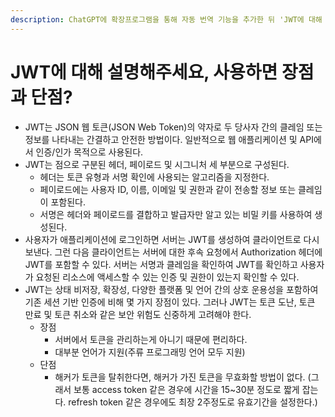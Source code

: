 ```yaml
---
description: ChatGPT에 확장프로그램을 통해 자동 번역 기능을 추가한 뒤 'JWT에 대해 설명해줘'라는 질문을 던졌다.
---
```


# JWT에 대해 설명해주세요, 사용하면 장점과 단점?

* JWT는 JSON 웹 토큰(JSON Web Token)의 약자로 두 당사자 간의 클레임 또는 정보를 나타내는 간결하고 안전한 방법이다. 일반적으로 웹 애플리케이션 및 API에서 인증/인가 목적으로 사용된다.
* JWT는 점으로 구분된 헤더, 페이로드 및 시그니처 세 부분으로 구성된다.&#x20;
  * 헤더는 토큰 유형과 서명 확인에 사용되는 알고리즘을 지정한다.&#x20;
  * 페이로드에는 사용자 ID, 이름, 이메일 및 권한과 같이 전송할 정보 또는 클레임이 포함된다.&#x20;
  * 서명은 헤더와 페이로드를 결합하고 발급자만 알고 있는 비밀 키를 사용하여 생성된다.
* 사용자가 애플리케이션에 로그인하면 서버는 JWT를 생성하여 클라이언트로 다시 보낸다. 그런 다음 클라이언트는 서버에 대한 후속 요청에서 Authorization 헤더에 JWT를 포함할 수 있다. 서버는 서명과 클레임을 확인하여 JWT를 확인하고 사용자가 요청된 리소스에 액세스할 수 있는 인증 및 권한이 있는지 확인할 수 있다.
* JWT는 상태 비저장, 확장성, 다양한 플랫폼 및 언어 간의 상호 운용성을 포함하여 기존 세션 기반 인증에 비해 몇 가지 장점이 있다. 그러나 JWT는 토큰 도난, 토큰 만료 및 토큰 취소와 같은 보안 위험도 신중하게 고려해야 한다.
  * 장점
    * 서버에서 토큰을 관리하는게 아니기 때문에 편리하다.
    * 대부분 언어가 지원(주류 프로그래밍 언어 모두 지원)
  * 단점
    * 해커가 토큰을 탈취한다면, 해커가 가진 토큰을 무효화할 방법이 없다. (그래서 보통 access token 같은 경우에 시간을 15\~30분 정도로 짧게 잡는다. refresh token 같은 경우에도 최장 2주정도로 유효기간을 설정한다.)
